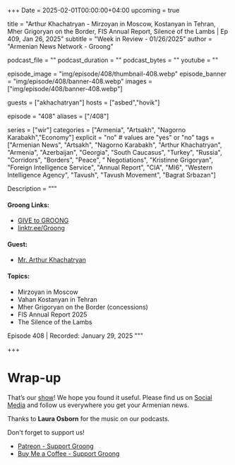 +++
Date = 2025-02-01T00:00:00+04:00
upcoming = true

title = "Arthur Khachatryan - Mirzoyan in Moscow, Kostanyan in Tehran, Mher Grigoryan on the Border, FIS Annual Report, Silence of the Lambs | Ep 409, Jan 26, 2025"
subtitle = "Week in Review - 01/26/2025"
author = "Armenian News Network - Groong"

podcast_file = ""
podcast_duration = ""
podcast_bytes = ""
youtube = ""

episode_image = "img/episode/408/thumbnail-408.webp"
episode_banner = "img/episode/408/banner-408.webp"
images = ["img/episode/408/banner-408.webp"]

guests = ["akhachatryan"]
hosts = ["asbed","hovik"]

episode = "408"
aliases = ["/408"]

series = ["wir"]
categories = ["Armenia", "Artsakh", "Nagorno Karabakh","Economy"]
explicit = "no" # values are "yes" or "no"
tags = ["Armenian News", "Artsakh", "Nagorno Karabakh", "Arthur Khachatryan", "Armenia", "Azerbaijan", "Georgia", "South Caucasus", "Turkey", "Russia", "Corridors", "Borders", "Peace", " Negotiations", "Kristinne Grigoryan", "Foreign Intelligence Service", "Annual Report", "CIA", "MI6", "Western Intelligence Agency", "Tavush", "Tavush Movement", "Bagrat Srbazan"]

Description = """

#### Groong Links:
* [GIVE to GROONG](https://podcasts.groong.org/donate)
* [linktr.ee/Groong](https://linktr.ee/groong)

#### Guest:
* [Mr. Arthur Khachatryan](/guest/akhachatryan)

#### Topics:
* Mirzoyan in Moscow
* Vahan Kostanyan in Tehran
* Mher Grigoryan on the Border (concessions)
* FIS Annual Report 2025
* The Silence of the Lambs



Episode 408 | Recorded: January 29, 2025
"""

+++



# Wrap-up

That’s our [show](https://podcasts.groong.org/)! We hope you found it useful. Please find us on [Social Media](https://linktr.ee/groong) and follow us everywhere you get your Armenian news.

Thanks to **Laura Osborn** for the music on our podcasts.

Don't forget to support us!
* [Patreon - Support Groong](https://www.patreon.com/ann_groong)
* [Buy Me a Coffee - Support Groong](https://www.buymeacoffee.com/groong)
